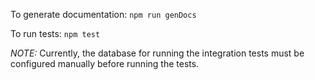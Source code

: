 To generate documentation: `npm run genDocs`

To run tests: `npm test`

*NOTE:* Currently, the database for running the integration tests must be configured manually before running the tests.